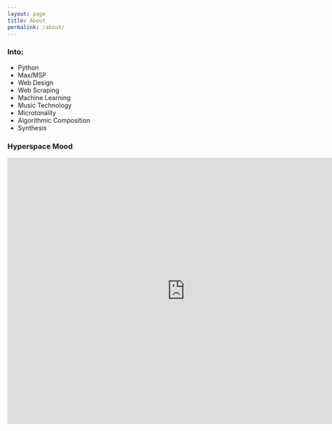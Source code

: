 ```yaml
---
layout: page
title: About
permalink: /about/
---
```


### Into:
- Python
- Max/MSP
- Web Design
- Web Scraping
- Machine Learning
- Music Technology
- Microtonality
- Algorithmic Composition
- Synthesis



### Hyperspace Mood
<iframe width="800" height="600" src="https://www.youtube.com/embed/MmbbpEBGJbs?rel=0" frameborder="0" gesture="media" allow="encrypted-media" allowfullscreen></iframe>
